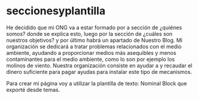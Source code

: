 # seccionesyplantilla

He decidido que mi ONG va a estar formado por a sección de ¿quiénes somos? donde se explica esto, luego por la sección de ¿cuáles son nuestros objetivos?
y por último habrá un apartado de Nuestro Blog. Mi organización se dedicará a tratar problemas relacionados con el medio ambiente, ayudando a proporcionar medios más asequibles y menos contaminantes para el medio ambiente, como lo son por ejemplo los molinos de viento. Nuestra organización consiste en ayudar a y recaudar el dinero suficiente para pagar ayudas para instalar este tipo de mecanismos.

Para crear mi página voy a utilizar la plantilla de texto: Nominal Block que exporté desde temas.
